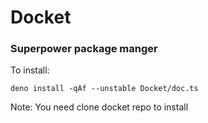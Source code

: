 # Docket
### Superpower package manger
To install:
```
deno install -qAf --unstable Docket/doc.ts
```
Note: You need clone docket repo to install
